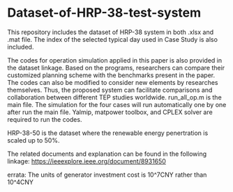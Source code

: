 # Dataset-of-HRP-38-test-system
This repository includes the dataset of HRP-38 system in both .xlsx and .mat file. The index of the selected typical day used in Case Study is also included.

The codes for operation simulation applied in this paper is also provided in the dataset linkage. Based on the programs, researchers can compare their customized planning scheme with the benchmarks present in the paper. The codes can also be modified to consider new elements by researches themselves. Thus, the proposed system can facilitate comparisons and collaboration between different TEP studies worldwide.
run_all_op.m is the main file. The simulation for the four cases will run automatically one by one after run the main file.
Yalmip, matpower toolbox, and CPLEX solver are required to run the codes.

HRP-38-50 is the dataset where the renewable energy penertration is scaled up to 50%. 

The related documents and explanation can be found in the following linkage:
https://ieeexplore.ieee.org/document/8931650

errata:
The units of generator investment cost is 10^7CNY rather than 10^4CNY
